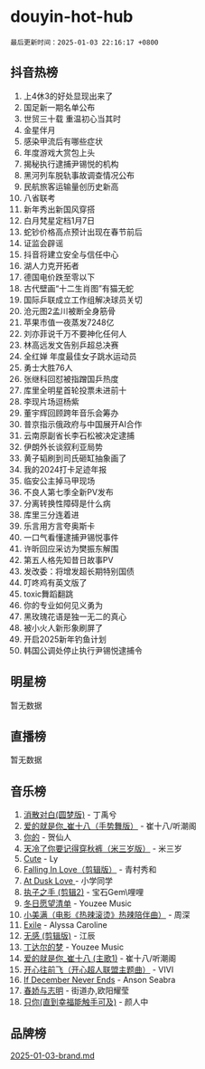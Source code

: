 # douyin-hot-hub

`最后更新时间：2025-01-03 22:16:17 +0800`

## 抖音热榜

1. 上4休3的好处显现出来了
1. 国足新一期名单公布
1. 世贸三十载 重温初心当其时
1. 金星伴月
1. 感染甲流后有哪些症状
1. 年度游戏大赏包上头
1. 揭秘执行逮捕尹锡悦的机构
1. 黑河列车脱轨事故调查情况公布
1. 民航旅客运输量创历史新高
1. 八省联考
1. 新年秀出新国风穿搭
1. 白月梵星定档1月7日
1. 蛇钞价格高点预计出现在春节前后
1. 证监会辟谣
1. 抖音将建立安全与信任中心
1. 湖人力克开拓者
1. 德国电价跌至零以下
1. 古代壁画“十二生肖图”有猫无蛇
1. 国际乒联成立工作组解决球员关切
1. 沧元图2孟川被断全身筋骨
1. 苹果市值一夜蒸发7248亿
1. 刘亦菲说千万不要神化任何人
1. 林高远发文告别乒超总决赛
1. 全红婵 年度最佳女子跳水运动员
1. 勇士大胜76人
1. 张继科回怼被指蹭国乒热度
1. 库里全明星首轮投票未进前十
1. 李现片场逗杨紫
1. 董宇辉回顾跨年音乐会筹办
1. 普京指示俄政府与中国展开AI合作
1. 云南原副省长李石松被决定逮捕
1. 伊朗外长谈叙利亚局势
1. 黄子韬刷到司氏砸缸抽象画了
1. 我的2024打卡足迹年报
1. 临安公主掉马甲现场
1. 不良人第七季全新PV发布
1. 分离转换性障碍是什么病
1. 库里三分连着进
1. 乐言用方言夸奥斯卡
1. 一口气看懂逮捕尹锡悦事件
1. 许昕回应采访为樊振东解围
1. 第五人格先知昔日故事PV
1. 发改委：将增发超长期特别国债
1. 叮咚鸡有英文版了
1. toxic舞蹈翻跳
1. 你的专业如何见义勇为
1. 黑玫瑰花语是独一无二的真心
1. 被小火人新形象刷屏了
1. 开启2025新年钓鱼计划
1. 韩国公调处停止执行尹锡悦逮捕令

## 明星榜

暂无数据

## 直播榜

暂无数据

## 音乐榜

1. [消散对白(圆梦版)](https://sf5-hl-cdn-tos.douyinstatic.com/obj/tos-cn-ve-2774/og4jB5I5IizzoZVAAAzWgBMAsMDWoArfwBOiFs) - 丁禹兮
1. [爱的就是你_崔十八（手势舞版）](https://sf5-hl-cdn-tos.douyinstatic.com/obj/tos-cn-ve-2774/oApB2AigNyB4sTw7JhBOikMAf0oDJzMWBuIrgm) - 崔十八/听潮阁
1. [你的](https://sf5-hl-cdn-tos.douyinstatic.com/obj/tos-cn-ve-2774/oYuIeKf42jB7sEV6B2upMdpYAgfrQWj0FeRegh) - 贺仙人
1. [天冷了你要记得穿秋裤（米三岁版）](https://sf3-cdn-tos.douyinstatic.com/obj/tos-cn-ve-2774/oQlIwVIDWiZ6BQilAorS7MA0AgCkQDvcZAdm1) - 米三岁
1. [Cute](https://sf5-hl-cdn-tos.douyinstatic.com/obj/tos-cn-ve-2774/o4IbIzHWKAAB4wsS5qMBRiiAlEBGTpQRNfFvuo) - Ly
1. [Falling In Love（剪辑版）](https://sf5-hl-cdn-tos.douyinstatic.com/obj/tos-cn-ve-2774/o8ajpA8zzgBPahbBIO8AcKGBLJezFCRd1wfP9f) - 青村秀和
1. [ At Dusk  Love ](https://sf3-cdn-tos.douyinstatic.com/obj/tos-cn-ve-2774/o8CrpCf5CaYgI4ZrtQgMQAFEfuGqNnRSDQAPBc) - 小学同学
1. [执子之手 (剪辑2)](https://sf5-hl-cdn-tos.douyinstatic.com/obj/tos-cn-ve-2774/oUoZLQjCc31XzqsBnBQUNgeKtYPBcgbFDwtfcu) - 宝石Gem\哩哩
1. [冬日愿望清单](https://sf5-hl-cdn-tos.douyinstatic.com/obj/tos-cn-ve-2774/oIIgUOeamCFCVAzxN6MFRLIBlLGpUqQxeeHrLE) - Youzee Music
1. [小美满（电影《热辣滚烫》热辣陪伴曲）](https://sf5-hl-cdn-tos.douyinstatic.com/obj/tos-cn-ve-2774/o0GAn2lSgfZIDUgtevCGDQYnFg4CwnrBaxbTZL) - 周深
1. [Exile](https://sf5-hl-cdn-tos.douyinstatic.com/obj/tos-cn-ve-2774/oYj4gAQTknKE3WW0Je8KGmQ7z1cA4FefwtbufD) - Alyssa Caroline
1. [无感 (剪辑版)](https://sf5-hl-cdn-tos.douyinstatic.com/obj/tos-cn-ve-2774/o0eIsUzJBDlQaQFC5OFlgbMEZC1TFYBftOBn6p) - 江辰
1. [丁达尔的梦](https://sf5-hl-cdn-tos.douyinstatic.com/obj/tos-cn-ve-2774/oMU3WirUZBVQkAC9ccG5P2IQirziZM2RTInUY) - Youzee Music
1. [爱的就是你_崔十八 (主歌1)](https://sf5-hl-cdn-tos.douyinstatic.com/obj/tos-cn-ve-2774/oI5BO5DhFZ6UTcNCnZaOCBLtZ7WIMQGfgnXf5E) - 崔十八/听潮阁
1. [开心往前飞（开心超人联盟主题曲）](https://sf5-hl-cdn-tos.douyinstatic.com/obj/tos-cn-ve-2774/9d8fb7c82cf1421fb93a9fe925275e0a) - VIVI
1. [If December Never Ends](https://sf5-hl-cdn-tos.douyinstatic.com/obj/tos-cn-ve-2774/oY1IQMoTgCFIBg8RZifyqlBBt1UFgitTYmxeOS) - Anson Seabra
1. [春娇与志明](https://sf5-hl-cdn-tos.douyinstatic.com/obj/tos-cn-ve-2774/e530d8fceb7044b39707d7f9ff54add1) - 街道办,欧阳耀莹
1. [只你(直到幸福能触手可及)](https://sf5-hl-cdn-tos.douyinstatic.com/obj/tos-cn-ve-2774/o0lBkRDzFTeaVSUz3ZZSCBVtZ5DIMQGfgmEAuE) - 颜人中

## 品牌榜

[2025-01-03-brand.md](2025-01-03-brand.md)
